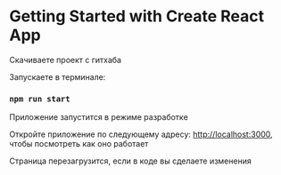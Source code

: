 # Getting Started with Create React App

Скачиваете проект с гитхаба

Запускаете в терминале:
### `npm run start`

Приложение запустится в режиме разработке

Откройте приложение по следующему адресу: [http://localhost:3000](http://localhost:3000), чтобы посмотреть как оно работает

Страница перезагрузится, если в коде вы сделаете изменения

